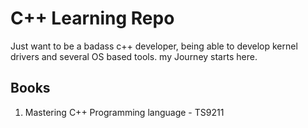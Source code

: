 # C++ Learning Repo
Just want to be a badass c++ developer, being able to develop kernel drivers and several OS based tools. my Journey starts here.


## Books

1. Mastering C++ Programming language - TS9211
